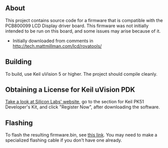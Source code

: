 ## About
This project contains source code for a firmware that is compatible with the PCB800099 LCD Display driver board. This firmware was not initially intended to be run on this board, and some issues may arise because of it.
* Initially downloaded from comments in http://tech.mattmillman.com/lcd/rovatools/

## Building
To build, use Keil uVision 5 or higher. The project should compile cleanly.

## Obtaining a License for Keil uVision PDK
[Take a look at Silicon Labs' website](https://www.silabs.com/products/development-tools/software/8-bit-8051-microcontroller-software#keil), go to the section for Keil PK51 Developer's Kit, and click "Register Now", after downloading the software.

## Flashing
To flash the resulting firmware.bin, see [this link](http://tech.mattmillman.com/lcd/rovatools). You may need to make a specialized flashing cable if you don't have one already.
